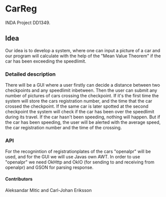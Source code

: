 # CarReg
INDA Project DD1349. 

## Idea 

Our idea is to develop a system, where one can input a picture of a car and our program will calculate with the help of the "Mean Value Theorem" if the car has been exceeding the speedlimit. 

### Detailed description
There will be a GUI where a user firstly can decide a distance between two checkpoints and any speedlimit inbetween. Then the user can submit any number of pictures of cars crossing the checkpoint. If it's the first time the system will store the cars registration number, and the time that the car crossed the checkpoint. If the same car is later spotted at the second checkpoint the system will check if the car has been over the speedlimit during its travel. If the car hasn't been speeding, nothing will happen. But if the car has been speeding, the user will be alerted with the average speed, the car registration number and the time of the crossing. 

### API
For the recognintion of registrationplates of the cars "openalpr" will be used, and for the GUI we will use Javas own AWT. In order to use "openalpr" we need OkHttp and OkIO (for sending to and receiving from openalpr) and GSON for parsing response.

#### Contributors 
Aleksandar Mitic and Carl-Johan Eriksson

